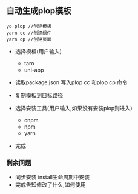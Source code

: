## 自动生成plop模板

```
yo plop //创建模板
yarn cc //创建组件
yarn cp //创建页面

```
- 选择模板(用户输入)
    - taro
    - uni-app

- 读取package.json 写入plop cc 和plop cp 命令

- 复制模板到目标路径

- 选择安装工具(用户输入,如果没有安装plop则进入)
    - cnpm 
    - npm 
    - yarn

- 完成

### 剩余问题

- 同步安装 install生命周期中安装
- 完成告知修改了什么,如何使用